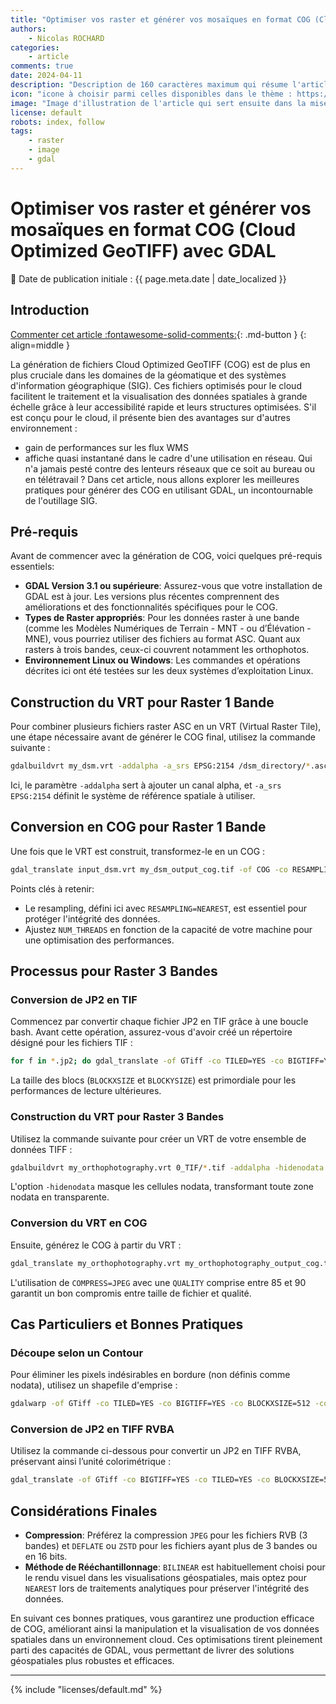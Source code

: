 ```yaml
---
title: "Optimiser vos raster et générer vos mosaïques en format COG (Cloud Optimized GeoTIFF) avec GDAL"
authors:
    - Nicolas ROCHARD
categories:
    - article
comments: true
date: 2024-04-11
description: "Description de 160 caractères maximum qui résume l'article qui est présente dans le flux RSS, la newsletter, les moteurs de recherche, en page d'accueil... "
icon: "icone à choisir parmi celles disponibles dans le thème : https://squidfunk.github.io/mkdocs-material/reference/#setting-the-page-icon. Cliquer sur le + pour dérouler un mini moteur de recherche"
image: "Image d'illustration de l'article qui sert ensuite dans la mise en avant : réseaux sociaux, flux RSS... 400x800 en PNG"
license: default
robots: index, follow
tags:
    - raster
    - image
    - gdal
---
```


# Optimiser vos raster et générer vos mosaïques en format COG (Cloud Optimized GeoTIFF) avec GDAL

:calendar: Date de publication initiale : {{ page.meta.date | date_localized }}

## Introduction

[Commenter cet article :fontawesome-solid-comments:](#__comments "Aller aux commentaires"){: .md-button }
{: align=middle }

La génération de fichiers Cloud Optimized GeoTIFF (COG) est de plus en plus cruciale dans les domaines de la géomatique et des systèmes d'information géographique (SIG). Ces fichiers optimisés pour le cloud facilitent le traitement et la visualisation des données spatiales à grande échelle grâce à leur accessibilité rapide et leurs structures optimisées. 
S'il est conçu pour le cloud, il présente bien des avantages sur d'autres environnement : 

- gain de performances sur les flux WMS
- affiche quasi instantané dans le cadre d'une utilisation en réseau. Qui n'a jamais pesté contre des lenteurs réseaux que ce soit au bureau ou en télétravail ? 
Dans cet article, nous allons explorer les meilleures pratiques pour générer des COG en utilisant GDAL, un incontournable de l'outillage SIG.

## Pré-requis

Avant de commencer avec la génération de COG, voici quelques pré-requis essentiels:

- **GDAL Version 3.1 ou supérieure**: Assurez-vous que votre installation de GDAL est à jour. Les versions plus récentes comprennent des améliorations et des fonctionnalités spécifiques pour le COG.
- **Types de Raster appropriés**: Pour les données raster à une bande (comme les Modèles Numériques de Terrain - MNT - ou d’Élévation - MNE), vous pourriez utiliser des fichiers au format ASC. Quant aux rasters à trois bandes, ceux-ci couvrent notamment les orthophotos.
- **Environnement Linux ou Windows**: Les commandes et opérations décrites ici ont été testées sur les deux systèmes d’exploitation Linux.

## Construction du VRT pour Raster 1 Bande

Pour combiner plusieurs fichiers raster ASC en un VRT (Virtual Raster Tile), une étape nécessaire avant de générer le COG final, utilisez la commande suivante :

```bash
gdalbuildvrt my_dsm.vrt -addalpha -a_srs EPSG:2154 /dsm_directory/*.asc
```

Ici, le paramètre `-addalpha` sert à ajouter un canal alpha, et `-a_srs EPSG:2154` définit le système de référence spatiale à utiliser.

## Conversion en COG pour Raster 1 Bande

Une fois que le VRT est construit, transformez-le en un COG :

```bash
gdal_translate input_dsm.vrt my_dsm_output_cog.tif -of COG -co RESAMPLING=NEAREST -co OVERVIEW_RESAMPLING=NEAREST -co COMPRESS=DEFLATE -co PREDICTOR=2 -co NUM_THREADS=20 -co BIGTIFF=IF_NEEDED
```

Points clés à retenir:

- Le resampling, défini ici avec `RESAMPLING=NEAREST`, est essentiel pour protéger l'intégrité des données.
- Ajustez `NUM_THREADS` en fonction de la capacité de votre machine pour une optimisation des performances.

## Processus pour Raster 3 Bandes

### Conversion de JP2 en TIF

Commencez par convertir chaque fichier JP2 en TIF grâce à une boucle bash. Avant cette opération, assurez-vous d'avoir créé un répertoire désigné pour les fichiers TIF :

```bash
for f in *.jp2; do gdal_translate -of GTiff -co TILED=YES -co BIGTIFF=YES -co BLOCKXSIZE=512 -co BLOCKYSIZE=512 -co NUM_THREADS=20 -co COMPRESS=ZSTD -co PREDICTOR=2 ${f} ../0_TIF/${f%.*}.tif; done
```

La taille des blocs (`BLOCKXSIZE` et `BLOCKYSIZE`) est primordiale pour les performances de lecture ultérieures.

### Construction du VRT pour Raster 3 Bandes

Utilisez la commande suivante pour créer un VRT de votre ensemble de données TIFF :

```bash
gdalbuildvrt my_orthophotography.vrt 0_TIF/*.tif -addalpha -hidenodata -a_srs EPSG:2154
```

L'option `-hidenodata` masque les cellules nodata, transformant toute zone nodata en transparente.

### Conversion du VRT en COG

Ensuite, générez le COG à partir du VRT :

```bash
gdal_translate my_orthophotography.vrt my_orthophotography_output_cog.tif -of COG -co BLOCKSIZE=512 -co OVERVIEW_RESAMPLING=BILINEAR -co COMPRESS=JPEG -co QUALITY=85 -co NUM_THREADS=ALL_CPUS -co BIGTIFF=YES
```

L'utilisation de `COMPRESS=JPEG` avec une `QUALITY` comprise entre 85 et 90 garantit un bon compromis entre taille de fichier et qualité.

## Cas Particuliers et Bonnes Pratiques

### Découpe selon un Contour

Pour éliminer les pixels indésirables en bordure (non définis comme nodata), utilisez un shapefile d'emprise :

```bash
gdalwarp -of GTiff -co TILED=YES -co BIGTIFF=YES -co BLOCKXSIZE=512 -co BLOCKYSIZE=512 -co NUM_THREADS=12 -co COMPRESS=ZSTD -co PREDICTOR=2 -s_srs EPSG:2154 -t_srs EPSG:2154 -dstalpha -cutline area_of_interest.shp input_image.jp2 image_output.tif
```

### Conversion de JP2 en TIFF RVBA

Utilisez la commande ci-dessous pour convertir un JP2 en TIFF RVBA, préservant ainsi l’unité colorimétrique :

```bash
gdal_translate -of GTiff -co BIGTIFF=YES -co TILED=YES -co BLOCKXSIZE=512 -co BLOCKYSIZE=512 -co NUM_THREADS=12 -co COMPRESS=ZSTD -co PREDICTOR=2 -b 1 -b 2 -b 3 -b mask -colorinterp red,green,blue,alpha -a_srs EPSG:2154 input_image.jp2 output_image.tif
```

## Considérations Finales

- **Compression**: Préférez la compression `JPEG` pour les fichiers RVB (3 bandes) et `DEFLATE` ou `ZSTD` pour les fichiers ayant plus de 3 bandes ou en 16 bits.
- **Méthode de Rééchantillonnage**: `BILINEAR` est habituellement choisi pour le rendu visuel dans les visualisations géospatiales, mais optez pour `NEAREST` lors de traitements analytiques pour préserver l'intégrité des données.

En suivant ces bonnes pratiques, vous garantirez une production efficace de COG, améliorant ainsi la manipulation et la visualisation de vos données spatiales dans un environnement cloud. Ces optimisations tirent pleinement parti des capacités de GDAL, vous permettant de livrer des solutions géospatiales plus robustes et efficaces.

----

<!-- geotribu:authors-block -->

{% include "licenses/default.md" %}
